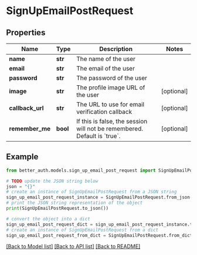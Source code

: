 # SignUpEmailPostRequest


## Properties

Name | Type | Description | Notes
------------ | ------------- | ------------- | -------------
**name** | **str** | The name of the user | 
**email** | **str** | The email of the user | 
**password** | **str** | The password of the user | 
**image** | **str** | The profile image URL of the user | [optional] 
**callback_url** | **str** | The URL to use for email verification callback | [optional] 
**remember_me** | **bool** | If this is false, the session will not be remembered. Default is &#x60;true&#x60;. | [optional] 

## Example

```python
from better_auth.models.sign_up_email_post_request import SignUpEmailPostRequest

# TODO update the JSON string below
json = "{}"
# create an instance of SignUpEmailPostRequest from a JSON string
sign_up_email_post_request_instance = SignUpEmailPostRequest.from_json(json)
# print the JSON string representation of the object
print(SignUpEmailPostRequest.to_json())

# convert the object into a dict
sign_up_email_post_request_dict = sign_up_email_post_request_instance.to_dict()
# create an instance of SignUpEmailPostRequest from a dict
sign_up_email_post_request_from_dict = SignUpEmailPostRequest.from_dict(sign_up_email_post_request_dict)
```
[[Back to Model list]](../README.md#documentation-for-models) [[Back to API list]](../README.md#documentation-for-api-endpoints) [[Back to README]](../README.md)


